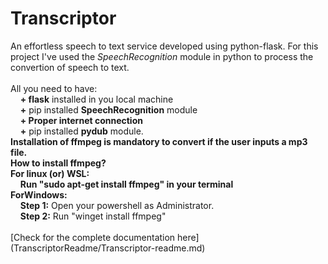 # Transcriptor
An effortless speech to text service developed using python-flask. 
For this project I've used the <i>SpeechRecognition</i> module in python to process the convertion of speech to text. 
<br>
<br>
All you need to have:
<br>
&nbsp;&nbsp;&nbsp;&nbsp;**+ flask** installed in you local machine
<br>
&nbsp;&nbsp;&nbsp;&nbsp;**+** pip installed **SpeechRecognition** module
<br>
&nbsp;&nbsp;&nbsp;&nbsp;**+ Proper internet connection**
<br>
&nbsp;&nbsp;&nbsp;&nbsp;**+** pip installed **pydub** module. 
<br>
**Installation of ffmpeg is mandatory to convert if the user inputs a mp3 file.** 
<br>
**How to install ffmpeg?**
<br>
**For linux (or) WSL:**
<br>&nbsp;&nbsp;&nbsp;&nbsp;**Run "sudo apt-get install ffmpeg" in your terminal**
<br>**ForWindows:**
<br>&nbsp;&nbsp;&nbsp;&nbsp;**Step 1:** Open your powershell as Administrator.
<br>&nbsp;&nbsp;&nbsp;&nbsp;**Step 2:** Run "winget install ffmpeg"
<br><br>
[Check for the complete documentation here] (TranscriptorReadme/Transcriptor-readme.md)
